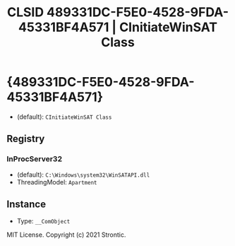 ﻿---
title: "CLSID 489331DC-F5E0-4528-9FDA-45331BF4A571 | CInitiateWinSAT Class"
excerpt: What is COM-Object CLSID 489331DC-F5E0-4528-9FDA-45331BF4A571?
---

# {489331DC-F5E0-4528-9FDA-45331BF4A571}

* (default): `CInitiateWinSAT Class`

## Registry


### InProcServer32

* (default): `C:\Windows\system32\WinSATAPI.dll`
* ThreadingModel: `Apartment`

## Instance

* Type: `__ComObject`

MIT License. Copyright (c) 2021 Strontic.


